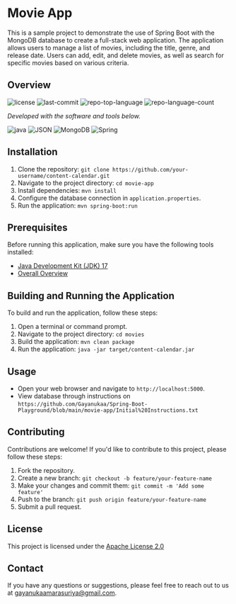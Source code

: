 # Movie App

This is a sample project to demonstrate the use of Spring Boot with the MongoDB database to create a full-stack web application. The application allows users to manage a list of movies, including the title, genre, and release date. Users can add, edit, and delete movies, as well as search for specific movies based on various criteria.

## Overview

<p>
 <img src="https://img.shields.io/github/license/Gayanukaa/Spring-Boot-Playground?style=flat&color=0080ff" alt="license">
 <img src="https://img.shields.io/github/last-commit/Gayanukaa/Spring-Boot-Playground?style=flat&logo=git&logoColor=white&color=0080ff" alt="last-commit">
 <img src="https://img.shields.io/github/languages/top/Gayanukaa/Spring-Boot-Playground?style=flat&color=0080ff" alt="repo-top-language">
 <img src="https://img.shields.io/github/languages/count/Gayanukaa/Spring-Boot-Playground?style=flat&color=0080ff" alt="repo-language-count">
<p>
<p>
  <em>Developed with the software and tools below.</em>
</p>
<p>
 <img src="https://img.shields.io/badge/java-%23ED8B00.svg?style=flat&logo=openjdk&logoColor=white" alt="java">
 <img src="https://img.shields.io/badge/JSON-000000.svg?style=flat&logo=JSON&logoColor=white" alt="JSON">
 <img src="https://img.shields.io/badge/MongoDB-47A248.svg?style=flat&logo=MongoDB&logoColor=white" alt="MongoDB">
 <img src="https://img.shields.io/badge/Spring-6DB33F.svg?style=flat&logo=Spring&logoColor=white" alt="Spring">
</p>

<!-- ## Features
- User authentication: Users can create accounts and log in to the application.
- Content creation: Users can create and manage content items, including title, description, and publication date.
- Calendar view: Users can view their content items in a calendar format, making it easy to visualize and manage their publishing schedule.
- Notifications: Users can receive notifications for upcoming content publication dates.
- Search and filtering: Users can search for specific content items and filter them based on various criteria.
  -->

## Installation

1. Clone the repository: `git clone https://github.com/your-username/content-calendar.git`
2. Navigate to the project directory: `cd movie-app`
3. Install dependencies: `mvn install`
4. Configure the database connection in `application.properties`.
5. Run the application: `mvn spring-boot:run`

## Prerequisites

Before running this application, make sure you have the following tools installed:

- [Java Development Kit (JDK) 17](https://www.oracle.com/java/technologies/downloads/#java17)
- [Overall Overview](https://excalidraw.com/#json=N7EM2kXOmVs-UhBz6Kqh5,BzuSO_NpkmjJhwjbEsdoHghttps://excalidraw.com/#json=N7EM2kXOmVs-UhBz6Kqh5,BzuSO_NpkmjJhwjbEsdoHg)

## Building and Running the Application

To build and run the application, follow these steps:

1. Open a terminal or command prompt.
2. Navigate to the project directory: `cd movies`
3. Build the application: `mvn clean package`
4. Run the application: `java -jar target/content-calendar.jar`

## Usage

- Open your web browser and navigate to `http://localhost:5000`.
- View database through instructions on `https://github.com/Gayanukaa/Spring-Boot-Playground/blob/main/movie-app/Initial%20Instructions.txt`

## Contributing

Contributions are welcome! If you'd like to contribute to this project, please follow these steps:

1. Fork the repository.
2. Create a new branch: `git checkout -b feature/your-feature-name`
3. Make your changes and commit them: `git commit -m 'Add some feature'`
4. Push to the branch: `git push origin feature/your-feature-name`
5. Submit a pull request.

## License

This project is licensed under the [Apache License 2.0](https://choosealicense.com/licenses/apache-2.0/)

## Contact

If you have any questions or suggestions, please feel free to reach out to us at [gayanukaamarasuriya@gmail.com](mailto:gayanukaamarasuriya@gmail.com).

